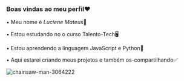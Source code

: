 ### Boas vindas ao meu perfil❤️

• Meu nome é *Luciene Mateus*🌼

• Estou estudando no o curso Talento-Tech🖥️

• Estou aprendendo a linguagem JavaScript e Python👾

• Aqui estarei criando meus projetos e também os-compartilhando✅

![chainsaw-man-3064222](https://github.com/LuuMateus/LuuMateus/assets/151043867/be31d0ed-a2ae-4807-be1c-66e6e920e5e3)
